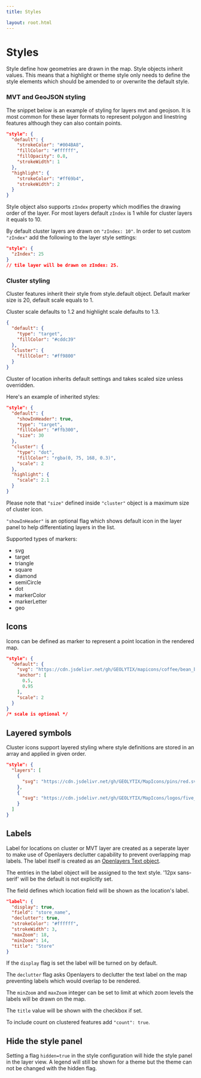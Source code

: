 ```yaml
---
title: Styles

layout: root.html
---
```


# Styles

Style define how geometries are drawn in the map. Style objects inherit values. This means that a highlight or theme style only needs to define the style elements which should be amended to or overwrite the default style.

### MVT and GeoJSON styling

The snippet below is an example of styling for layers mvt and geojson. It is most common for these layer formats to represent polygon and linestring features although they can also contain points.

```json
"style": {
  "default": {
    "strokeColor": "#004BA8",
    "fillColor": "#ffffff",
    "fillOpacity": 0.8,
    "strokeWidth": 1
  },
  "highlight": {
    "strokeColor": "#ff69b4",
    "strokeWidth": 2
  }
}
```

Style object also supports `zIndex` property which modifies the drawing order of the layer.
For most layers default `zIndex` is 1 while for cluster layers it equals to 10.

By default cluster layers are drawn on `"zIndex: 10"`. In order to set custom `"zIndex"` add the following to the layer style settings:

```json
"style": {
  "zIndex": 25
}
// tile layer will be drawn on zIndex: 25.
```

### Cluster styling

Cluster features inherit their style from style.default object.
Default marker size is 20, default scale equals to 1.

Cluster scale defaults to 1.2 and highlight scale defaults to 1.3. 

```json
{
  "default": {
    "type": "target",
    "fillColor": "#cddc39"
  },
  "cluster": {
    "fillColor": "#ff9800"
  }
}
```

Cluster of location inherits default settings and takes scaled size unless overridden.

Here's an example of inherited styles:

```json
"style": {
  "default": {
    "showInHeader": true,
    "type": "target",
    "fillColor": "#ffb300",
    "size": 30
  },
  "cluster": {
    "type": "dot",
    "fillColor": "rgba(0, 75, 168, 0.3)",
    "scale": 2
  },
  "highlight": {
    "scale": 2.1
  }
}
```

Please note that `"size"` defined inside `"cluster"` object is a maximum size of cluster icon.

`"showInHeader"` is an optional flag which shows default icon in the layer panel to help differentiating layers in the list.

Supported types of markers:

* svg
* target
* triangle
* square
* diamond
* semiCircle
* dot
* markerColor
* markerLetter
* geo


## Icons

Icons can be defined as marker to represent a point location in the rendered map.

```json
"style": {
  "default": {
    "svg": "https://cdn.jsdelivr.net/gh/GEOLYTIX/mapicons/coffee/bean_blue.svg",
    "anchor": [
      0.5,
      0.95
    ],
    "scale": 2
  }
}
/* scale is optional */
```

## Layered symbols

Cluster icons support layered styling where style definitions are stored in an array and applied in given order. 

```json
"style": {
  "layers": [
    {
      "svg": "https://cdn.jsdelivr.net/gh/GEOLYTIX/MapIcons/pins/red.svg"
    },
    {
      "svg": "https://cdn.jsdelivr.net/gh/GEOLYTIX/MapIcons/logos/five_guys.svg"
    }
  ]
}
```

## Labels

Label for locations on cluster or MVT layer are created as a seperate layer to make use of Openlayers declutter capability to prevent overlapping map labels. The label itself is created as an [Openlayers Text object](https://openlayers.org/en/latest/apidoc/module-ol_style_Text.html).

The entries in the label object will be assigned to the text style. '12px sans-serif' will be the default is not explicitly set.

The field defines which location field will be shown as the location's label.

```json
"label": {
  "display": true,
  "field": "store_name",
  "declutter": true,
  "strokeColor": "#ffffff",
  "strokeWidth": 3,
  "maxZoom": 18,
  "minZoom": 14,
  "title": "Store"
}
```

If the `display` flag is set the label will be turned on by default.

The `declutter` flag asks Openlayers to declutter the text label on the map preventing labels which would overlap to be rendered.

The `minZoom` and `maxZoom` integer can be set to limit at which zoom levels the labels will be drawn on the map.

The `title` value will be shown with the checkbox if set.

To include count on clustered features add `"count": true`.

## Hide the style panel

Setting a flag `hidden=true` in the style configuration will hide the style panel in the layer view. A legend will still be shown for a theme but the theme can not be changed with the hidden flag.
